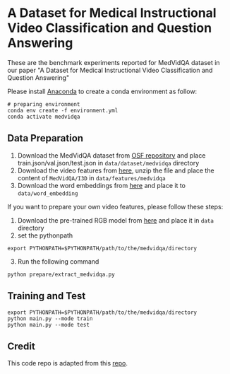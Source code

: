 # A Dataset for Medical Instructional Video Classification and Question Answering

These are the benchmark experiments reported for MedVidQA dataset in our paper "A Dataset for Medical Instructional Video Classification and Question Answering" 


Please install [Anaconda](https://www.anaconda.com/distribution/) to create a conda environment as follow:
```shell script
# preparing environment
conda env create -f environment.yml
conda activate medvidqa
```

## Data Preparation
1) Download the MedVidQA dataset from [OSF repository](https://doi.org/10.17605/OSF.IO/PC594) and place train.json/val.json/test.json in `data/dataset/medvidqa` directory
2) Download the video features from [here](https://bionlp.nlm.nih.gov/VideoFeatures.zip), unzip the file and place the content of `MedVidQA/I3D` in `data/features/medvidqa`
3) Download the word embeddings from [here](http://nlp.stanford.edu/data/glove.840B.300d.zip) and place it to `data/word_embedding`

If you want to prepare your own video features, please follow these steps:
1) Download the pre-trained RGB model from [here](https://github.com/piergiaj/pytorch-i3d/blob/master/models/rgb_imagenet.pt) and place it in `data` directory
2) set the pythonpath
```shell script
export PYTHONPATH=$PYTHONPATH/path/to/the/medvidqa/directory
```
3) Run the following command

``python prepare/extract_medvidqa.py
``


## Training and Test

```shell script
export PYTHONPATH=$PYTHONPATH/path/to/the/medvidqa/directory
python main.py --mode train
python main.py --mode test
```

## Credit
This code repo is adapted from this [repo](https://github.com/IsaacChanghau/VSLNet).
